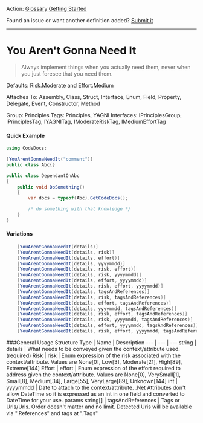 Action: [Glossary]() [Getting Started]()

Found an issue or want another definition added? [Submit it](https://github.com/rskopecek/CodeDocs/issues/new)


---

You Aren't Gonna Need It
====================

> Always implement things when you actually need them, never when you just foresee that you need them.

Defaults: Risk.Moderate and Effort.Medium

Attaches To: Assembly, Class, Struct, Interface, Enum, Field, Property, Delegate, Event, Constructor, Method

Group: Principles
Tags: Principles, YAGNI
Interfaces: IPrinciplesGroup, IPrinciplesTag, IYAGNITag, IModerateRiskTag, IMediumEffortTag

#### Quick Example
```csharp
using CodeDocs;

[YouArentGonnaNeedIt("comment")]
public class Abc{}

public class DependantOnAbc
{
	public void DoSomething()
	{
		var docs = typeof(Abc).GetCodeDocs();

		/* do something with that knowledge */
	}
}
```

#### Variations
```csharp
    [YouArentGonnaNeedIt(details)]
    [YouArentGonnaNeedIt(details, risk)]
    [YouArentGonnaNeedIt(details, effort)]
    [YouArentGonnaNeedIt(details, yyyymmdd)]
    [YouArentGonnaNeedIt(details, risk, effort)]
    [YouArentGonnaNeedIt(details, risk, yyyymmdd)]
    [YouArentGonnaNeedIt(details, effort, yyyymmdd)]
    [YouArentGonnaNeedIt(details, risk, effort, yyyymmdd)]
    [YouArentGonnaNeedIt(details, tagsAndReferences)]
    [YouArentGonnaNeedIt(details, risk, tagsAndReferences)]
    [YouArentGonnaNeedIt(details, effort, tagsAndReferences)]
    [YouArentGonnaNeedIt(details, yyyymmdd, tagsAndReferences)]
    [YouArentGonnaNeedIt(details, risk, effort, tagsAndReferences)]
    [YouArentGonnaNeedIt(details, risk, yyyymmdd, tagsAndReferences)]
    [YouArentGonnaNeedIt(details, effort, yyyymmdd, tagsAndReferences)]
    [YouArentGonnaNeedIt(details, risk, effort, yyyymmdd, tagsAndReferences)]
```

###General Usage Structure
Type | Name | Description
--- | --- | ---
string | details | What needs to be conveyed given the context/attribute used. (required)
Risk | risk | Enum expression of the risk associated with the context/attribute.  Values are None[0], Low[3], Moderate[21], High[89], Extreme[144]
Effort | effort | Enum expression of the effort required to address given the context/attribute.  Values are None[0], VerySmall[1], Small[8], Medium[34], Large[55], VeryLarge[89], Unknown[144]
int | yyyymmdd | Date to attach to the context/attribute.  .Net Attributes don't allow DateTime so it is expressed as an int in one field and converted to DateTime for your use.
params string[] | tagsAndReferences | Tags or Uris/Urls. Order doesn't matter and no limit.  Detected Uris will be available via ".References" and tags at ".Tags"